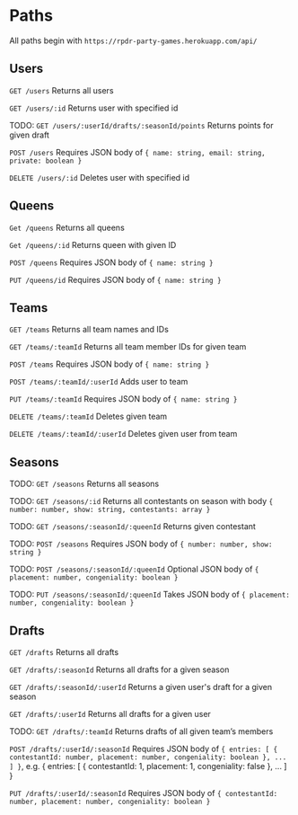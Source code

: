 # Paths

All paths begin with `https://rpdr-party-games.herokuapp.com/api/`

## Users

`GET /users` Returns all users

`GET /users/:id` Returns user with specified id

TODO: `GET /users/:userId/drafts/:seasonId/points` Returns points for given draft

`POST /users` Requires JSON body of `{ name: string, email: string, private: boolean }`

`DELETE /users/:id` Deletes user with specified id

## Queens

`Get /queens` Returns all queens

`Get /queens/:id` Returns queen with given ID

`POST /queens` Requires JSON body of `{ name: string }`

`PUT /queens/id` Requires JSON body of `{ name: string }`

## Teams

`GET /teams` Returns all team names and IDs

`GET /teams/:teamId` Returns all team member IDs for given team

`POST /teams` Requires JSON body of `{ name: string }`

`POST /teams/:teamId/:userId` Adds user to team

`PUT /teams/:teamId` Requires JSON body of `{ name: string }`

`DELETE /teams/:teamId` Deletes given team

`DELETE /teams/:teamId/:userId` Deletes given user from team

## Seasons

TODO: `GET /seasons` Returns all seasons

TODO: `GET /seasons/:id` Returns all contestants on season with body `{ number: number, show: string, contestants: array }`

TODO: `GET /seasons/:seasonId/:queenId` Returns given contestant

TODO: `POST /seasons` Requires JSON body of `{ number: number, show: string }`

TODO: `POST /seasons/:seasonId/:queenId` Optional JSON body of `{ placement: number, congeniality: boolean }`

TODO: `PUT /seasons/:seasonId/:queenId` Takes JSON body of `{ placement: number, congeniality: boolean }`

## Drafts

`GET /drafts` Returns all drafts

`GET /drafts/:seasonId` Returns all drafts for a given season

`GET /drafts/:seasonId/:userId` Returns a given user's draft for a given season

`GET /drafts/:userId` Returns all drafts for a given user

TODO: `GET /drafts/:teamId` Returns drafts of all given team’s members

`POST /drafts/:userId/:seasonId` Requires JSON body of `{ entries: [ { contestantId: number, placement: number, congeniality: boolean }, ... ] }`, e.g. { entries: [ { contestantId: 1, placement: 1, congeniality: false }, ... ] }

`PUT /drafts/:userId/:seasonId` Requires JSON body of `{ contestantId: number, placement: number, congeniality: boolean }`
